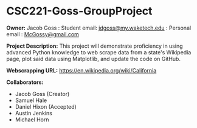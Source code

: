 # CSC221-Goss-GroupProject

__Owner:__ Jacob Goss : Student email: jdgoss@my.waketech.edu : Personal email : McGossy@gmail.com

__Project Description:__ This project will demonstrate proficiency in using advanced Python knowledge to web scrape data from a state's Wikipedia page, plot said data using Matplotlib, and update the code on GitHub.

__Webscrapping URL:__ https://en.wikipedia.org/wiki/California

__Collaborators:__
* Jacob Goss (Creator)
* Samuel Hale
* Daniel Hixon (Accepted)
* Austin Jenkins
* Michael Horn
